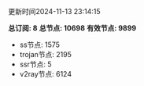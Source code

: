 更新时间2024-11-13 23:14:15

**总订阅: 8**
**总节点: 10698**
**有效节点: 9899**
- ss节点: 1575
- trojan节点: 2195
- ssr节点: 5
- v2ray节点: 6124
